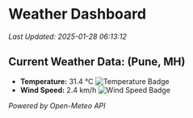 
# Weather Dashboard

_Last Updated: 2025-01-28 06:13:12_

## Current Weather Data: (Pune, MH)
- **Temperature:** 31.4 °C ![Temperature Badge](https://img.shields.io/badge/Temperature-High%20Temp-orange)
- **Wind Speed:** 2.4 km/h ![Wind Speed Badge](https://img.shields.io/badge/Wind%20Speed-Low%20Wind-blue)

*Powered by Open-Meteo API*

